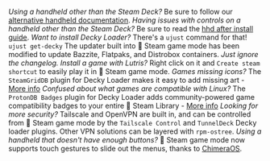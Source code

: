 *Using a handheld other than the Steam Deck?* Be sure to follow our [alternative handheld documentation](https://github.com/ublue-os/bazzite#alternative-handhelds).
*Having issues with controls on a handheld other than the Steam Deck?* Be sure to read the [hhd after install guide](https://github.com/hhd-dev/hhd#after-install). 
*Want to install Decky Loader?* There's a `ujust` command for that! `ujust get-decky`
The updater built into 󰓓 Steam game mode has been modified to update Bazzite, Flatpaks, and Distrobox containers. *Just ignore the changelog.*
*Install a game with Lutris?* Right click on it and `Create steam shortcut` to easily play it in 󰓓 Steam game mode.
*Games missing icons?* The `SteamGridDB` plugin for Decky Loader makes it easy to add missing art - [More info](https://github.com/SteamGridDB/decky-steamgriddb)
*Confused about what games are compatible with Linux?* The `ProtonDB Badges` plugin for Decky Loader adds community-powered game compatibility badges to your entire 󰓓 Steam Library - [More info](https://github.com/OMGDuke/protondb-decky)
*Looking for more security?* Tailscale and OpenVPN are built in, and can be controlled from 󰓓 Steam game mode by the `Tailscale Control` and `TunnelDeck` Decky loader plugins. Other VPN solutions can be layered with `rpm-ostree`.
*Using a handheld that doesn't have enough buttons?* 󰓓 Steam game mode now supports touch gestures to slide out the menus, thanks to [ChimeraOS](https://chimeraos.org/).
